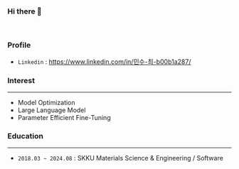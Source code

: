 ### Hi there 👋
<br>

### Profile

- `Linkedin` : https://www.linkedin.com/in/민수-최-b00b1a287/

<!--
**MSGitt/MSGitt** is a ✨ _special_ ✨ repository because its `README.md` (this file) appears on your GitHub profile.

Here are some ideas to get you started:

- 🔭 I’m currently working on ...
- 🌱 I’m currently learning ...
- 👯 I’m looking to collaborate on ...
- 🤔 I’m looking for help with ...
- 💬 Ask me about ...
- 📫 How to reach me: ...
- 😄 Pronouns: ...
- ⚡ Fun fact: ...
-->

### Interest
---
- Model Optimization
- Large Language Model
- Parameter Efficient Fine-Tuning

### Education
---
- `2018.03 ~ 2024.08` : SKKU Materials Science & Engineering / Software
